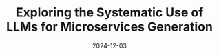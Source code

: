 ---
title: "Exploring the Systematic Use of LLMs for Microservices Generation"
collection: publications
category: conference
date: 2024-12-03
venue: '5th International Workshop on AI-enabled Process Automation (AI-PA), ICSOC'
citation: 'TBD'
---